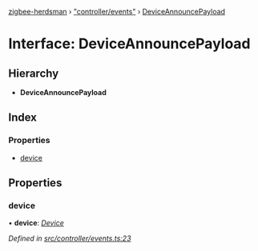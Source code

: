 [zigbee-herdsman](../README.md) › ["controller/events"](../modules/_controller_events_.md) › [DeviceAnnouncePayload](_controller_events_.deviceannouncepayload.md)

# Interface: DeviceAnnouncePayload

## Hierarchy

* **DeviceAnnouncePayload**

## Index

### Properties

* [device](_controller_events_.deviceannouncepayload.md#device)

## Properties

###  device

• **device**: *[Device](../classes/_controller_model_device_.device.md)*

*Defined in [src/controller/events.ts:23](https://github.com/Koenkk/zigbee-herdsman/blob/3a6811a/src/controller/events.ts#L23)*
